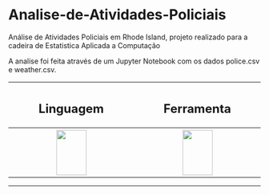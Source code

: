 # Analise-de-Atividades-Policiais

Análise de Atividades Policiais em Rhode Island, projeto realizado para a cadeira de Estatistica Aplicada a Computação

A analise foi feita através de um Jupyter Notebook com os dados police.csv e weather.csv.

<table align="center">
  <tr>
    <th width=300> <h2> Linguagem </h2> </th>
    <th width=300> <h2> Ferramenta </h2> </th>
  </tr>
  <tr>
    <th width=300>
      <img src="https://cdn.jsdelivr.net/gh/devicons/devicon/icons/python/python-original.svg" width=60 height=90 />
    </th>
    <th width=300>
          <img src="https://cdn.jsdelivr.net/gh/devicons/devicon/icons/jupyter/jupyter-original-wordmark.svg" width=60 height=90 />
    </th>
  </tr>

</table>

<hr>
